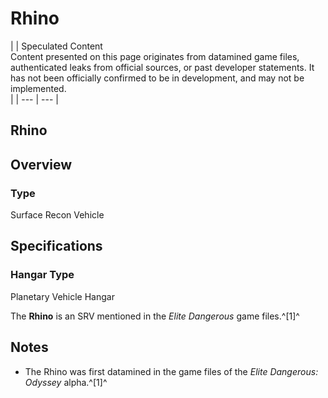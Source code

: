 # Rhino
|  | Speculated Content
<br>Content presented on this page originates from datamined game files, authenticated leaks from official sources, or past developer statements. It has not been officially confirmed to be in development, and may not be implemented.<br> |
| --- | --- |

## Rhino

		

## Overview

### Type

Surface Recon Vehicle

## Specifications

### Hangar Type

Planetary Vehicle Hangar

The **Rhino** is an SRV mentioned in the *Elite Dangerous* game files.^[1]^

## Notes

- The Rhino was first datamined in the game files of the *Elite Dangerous: Odyssey* alpha.^[1]^
